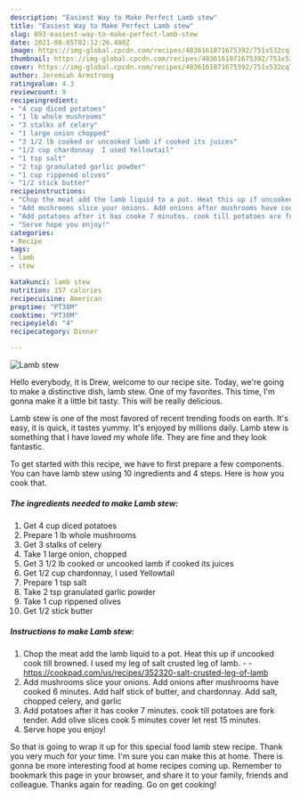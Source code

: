 ```yaml
---
description: "Easiest Way to Make Perfect Lamb stew"
title: "Easiest Way to Make Perfect Lamb stew"
slug: 893-easiest-way-to-make-perfect-lamb-stew
date: 2021-08-05T02:12:26.480Z
image: https://img-global.cpcdn.com/recipes/4836161871675392/751x532cq70/lamb-stew-recipe-main-photo.jpg
thumbnail: https://img-global.cpcdn.com/recipes/4836161871675392/751x532cq70/lamb-stew-recipe-main-photo.jpg
cover: https://img-global.cpcdn.com/recipes/4836161871675392/751x532cq70/lamb-stew-recipe-main-photo.jpg
author: Jeremiah Armstrong
ratingvalue: 4.3
reviewcount: 9
recipeingredient:
- "4 cup diced potatoes"
- "1 lb whole mushrooms"
- "3 stalks of celery"
- "1 large onion chopped"
- "3 1/2 lb cooked or uncooked lamb if cooked its juices"
- "1/2 cup chardonnay  I used Yellowtail"
- "1 tsp salt"
- "2 tsp granulated garlic powder"
- "1 cup rippened olives"
- "1/2 stick butter"
recipeinstructions:
- "Chop the meat add the lamb liquid to a pot. Heat this up if uncooked cook till browned. I used my leg of salt crusted leg of lamb.  https://cookpad.com/us/recipes/352320-salt-crusted-leg-of-lamb"
- "Add mushrooms slice your onions. Add onions after mushrooms have cooked 6 minutes.  Add half stick of butter, and chardonnay.  Add salt, chopped celery, and garlic"
- "Add potatoes after it has cooke 7 minutes. cook till potatoes are fork tender. Add olive slices cook 5 minutes cover let rest 15 minutes."
- "Serve hope you enjoy!"
categories:
- Recipe
tags:
- lamb
- stew

katakunci: lamb stew 
nutrition: 157 calories
recipecuisine: American
preptime: "PT38M"
cooktime: "PT30M"
recipeyield: "4"
recipecategory: Dinner

---
```



![Lamb stew](https://img-global.cpcdn.com/recipes/4836161871675392/751x532cq70/lamb-stew-recipe-main-photo.jpg)

Hello everybody, it is Drew, welcome to our recipe site. Today, we're going to make a distinctive dish, lamb stew. One of my favorites. This time, I'm gonna make it a little bit tasty. This will be really delicious.

Lamb stew is one of the most favored of recent trending foods on earth. It's easy, it is quick, it tastes yummy. It's enjoyed by millions daily. Lamb stew is something that I have loved my whole life. They are fine and they look fantastic.




To get started with this recipe, we have to first prepare a few components. You can have lamb stew using 10 ingredients and 4 steps. Here is how you cook that.

<!--inarticleads1-->

##### The ingredients needed to make Lamb stew:

1. Get 4 cup diced potatoes
1. Prepare 1 lb whole mushrooms
1. Get 3 stalks of celery
1. Take 1 large onion, chopped
1. Get 3 1/2 lb cooked or uncooked lamb if cooked its juices
1. Get 1/2 cup chardonnay,  I used Yellowtail
1. Prepare 1 tsp salt
1. Take 2 tsp granulated garlic powder
1. Take 1 cup rippened olives
1. Get 1/2 stick butter




<!--inarticleads2-->

##### Instructions to make Lamb stew:

1. Chop the meat add the lamb liquid to a pot. Heat this up if uncooked cook till browned. I used my leg of salt crusted leg of lamb. -  - https://cookpad.com/us/recipes/352320-salt-crusted-leg-of-lamb
1. Add mushrooms slice your onions. Add onions after mushrooms have cooked 6 minutes.  Add half stick of butter, and chardonnay.  Add salt, chopped celery, and garlic
1. Add potatoes after it has cooke 7 minutes. cook till potatoes are fork tender. Add olive slices cook 5 minutes cover let rest 15 minutes.
1. Serve hope you enjoy!




So that is going to wrap it up for this special food lamb stew recipe. Thank you very much for your time. I'm sure you can make this at home. There is gonna be more interesting food at home recipes coming up. Remember to bookmark this page in your browser, and share it to your family, friends and colleague. Thanks again for reading. Go on get cooking!
